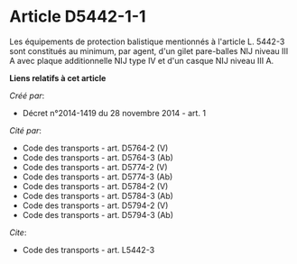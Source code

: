 # Article D5442-1-1

Les équipements de protection balistique mentionnés à l'article L. 5442-3 sont constitués au minimum, par agent, d'un gilet
pare-balles NIJ niveau III A avec plaque additionnelle NIJ type IV et d'un casque NIJ niveau III A.

**Liens relatifs à cet article**

_Créé par_:

  - Décret n°2014-1419 du 28 novembre 2014 - art. 1

_Cité par_:

  - Code des transports - art. D5764-2 (V)
  - Code des transports - art. D5764-3 (Ab)
  - Code des transports - art. D5774-2 (V)
  - Code des transports - art. D5774-3 (Ab)
  - Code des transports - art. D5784-2 (V)
  - Code des transports - art. D5784-3 (Ab)
  - Code des transports - art. D5794-2 (V)
  - Code des transports - art. D5794-3 (Ab)

_Cite_:

  - Code des transports - art. L5442-3
